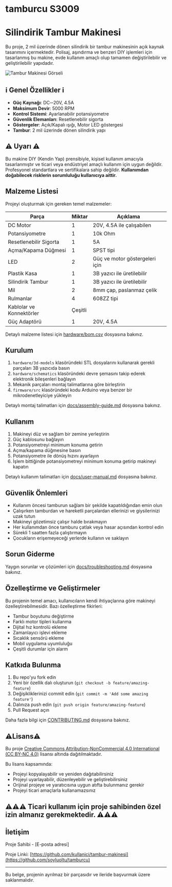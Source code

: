 # tamburcu S3009
# Silindirik Tambur Makinesi

Bu proje, 2 mil üzerinde dönen silindirik bir tambur makinesinin açık kaynak tasarımını içermektedir. Polisaj, aşındırma ve benzeri DIY işlemleri için tasarlanmış bu makine, evde kullanım amaçlı olup tamamen değiştirilebilir ve geliştirilebilir yapıdadır.

![Tambur Makinesi Görseli](docs/images/device-overview.jpg)

## ℹ️ Genel Özellikler ℹ️

- **Güç Kaynağı**: DC⎓20V, 4.5A
- **Maksimum Devir**: 5000 RPM
- **Kontrol Sistemi**: Ayarlanabilir potansiyometre
- **Güvenlik Elemanları**: Resetlenebilir sigorta
- **Göstergeler**: Açık/Kapalı ışığı, Motor LED göstergesi
- **Tambur**: 2 mil üzerinde dönen silindirik yapı

## ⚠️ Uyarı ⚠️

Bu makine DIY (Kendin Yap) prensibiyle, kişisel kullanım amacıyla tasarlanmıştır ve ticari veya endüstriyel amaçlı kullanım için uygun değildir. Profesyonel standartlara ve sertifikalara sahip değildir. **Kullanımdan doğabilecek risklerin sorumluluğu kullanıcıya aittir.**

## Malzeme Listesi

Projeyi oluşturmak için gereken temel malzemeler:

| Parça | Miktar | Açıklama |
|-------|--------|----------|
| DC Motor | 1 | 20V, 4.5A ile çalışabilen |
| Potansiyometre | 1 | 10k Ohm |
| Resetlenebilir Sigorta | 1 | 5A |
| Açma/Kapama Düğmesi | 1 | SPST tipi |
| LED | 2 | Güç ve motor göstergeleri için |
| Plastik Kasa | 1 | 3B yazıcı ile üretilebilir |
| Silindirik Tambur | 1 | 3B yazıcı ile üretilebilir |
| Mil | 2 | 8mm çap, paslanmaz çelik |
| Rulmanlar | 4 | 608ZZ tipi |
| Kablolar ve Konnektörler | Çeşitli | |
| Güç Adaptörü | 1 | 20V, 4.5A |

Detaylı malzeme listesi için [hardware/bom.csv](hardware/bom.csv) dosyasına bakınız.

## Kurulum

1. `hardware/3d-models` klasöründeki STL dosyalarını kullanarak gerekli parçaları 3B yazıcıda basın
2. `hardware/schematics` klasöründeki devre şemasını takip ederek elektronik bileşenleri bağlayın
3. Mekanik parçaları montaj talimatlarına göre birleştirin
4. `firmware/src` klasöründeki kodu Arduino veya benzer bir mikrodenetleyiciye yükleyin

Detaylı montaj talimatları için [docs/assembly-guide.md](docs/assembly-guide.md) dosyasına bakınız.

## Kullanım

1. Makineyi düz ve sağlam bir zemine yerleştirin
2. Güç kablosunu bağlayın
3. Potansiyometreyi minimum konuma getirin
4. Açma/kapama düğmesine basın
5. Potansiyometre ile dönüş hızını ayarlayın
6. İşlem bittiğinde potansiyometreyi minimum konuma getirip makineyi kapatın

Detaylı kullanım talimatları için [docs/user-manual.md](docs/user-manual.md) dosyasına bakınız.

## Güvenlik Önlemleri

- Kullanım öncesi tamburun sağlam bir şekilde kapatıldığından emin olun
- Çalışırken tamburdan ve hareketli parçalardan ellerinizi ve giysilerinizi uzak tutun
- Makineyi gözetimsiz çalışır halde bırakmayın
- Her kullanımdan önce tamburu çatlak veya hasar açısından kontrol edin
- Sürekli 1 saatten fazla çalıştırmayın
- Çocukların erişemeyeceği yerlerde kullanın ve saklayın

## Sorun Giderme

Yaygın sorunlar ve çözümleri için [docs/troubleshooting.md](docs/troubleshooting.md) dosyasına bakınız.

## Özelleştirme ve Geliştirmeler

Bu projenin temel amacı, kullanıcıların kendi ihtiyaçlarına göre makineyi özelleştirebilmesidir. Bazı özelleştirme fikirleri:

- Tambur boyutunu değiştirme
- Farklı motor tipleri kullanma
- Dijital hız kontrolü ekleme
- Zamanlayıcı işlevi ekleme
- Sıcaklık sensörü ekleme
- Mobil uygulama uyumluluğu
- Çeşitli durumlar için alarm

## Katkıda Bulunma

1. Bu repo'yu fork edin
2. Yeni bir özellik dalı oluşturun (`git checkout -b feature/amazing-feature`)
3. Değişikliklerinizi commit edin (`git commit -m 'Add some amazing feature'`)
4. Dalınıza push edin (`git push origin feature/amazing-feature`)
5. Pull Request açın

Daha fazla bilgi için [CONTRIBUTING.md](CONTRIBUTING.md) dosyasına bakınız.

## ⚠️Lisans⚠️

Bu proje [Creative Commons Attribution-NonCommercial 4.0 International (CC BY-NC 4.0)](https://creativecommons.org/licenses/by-nc/4.0/) lisansı altında dağıtılmaktadır.

Bu lisans kapsamında:
- Projeyi kopyalayabilir ve yeniden dağıtabilirsiniz
- Projeyi uyarlayabilir, düzenleyebilir ve geliştirebilirsiniz
- Orijinal projeye ve yaratıcısına uygun atıfta bulunmanız gerekir
- Projeyi ticari amaçlarla kullanamazsınız

## ⚠️⚠️⚠️ Ticari kullanım için proje sahibinden özel izin almanız gerekmektedir. ⚠️⚠️⚠️

## İletişim

Proje Sahibi - [E-posta adresi]

Proje Linki: [https://github.com/kullanici/tambur-makinesi](https://github.com/soyluoltu/tamburcu)

---

Bu belge, projenin ayrılmaz bir parçasıdır ve ileride başvurmak üzere saklanmalıdır.
